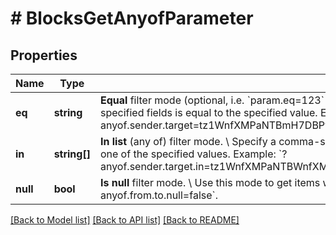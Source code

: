 # # BlocksGetAnyofParameter

## Properties

Name | Type | Description | Notes
------------ | ------------- | ------------- | -------------
**eq** | **string** | **Equal** filter mode (optional, i.e. &#x60;param.eq&#x3D;123&#x60; is the same as &#x60;param&#x3D;123&#x60;). \\ Specify a value to get items where any of the specified fields is equal to the specified value.  Example: &#x60;?anyof.sender.target&#x3D;tz1WnfXMPaNTBmH7DBPwqCWs9cPDJdkGBTZ8&#x60;. | [optional]
**in** | **string[]** | **In list** (any of) filter mode. \\ Specify a comma-separated list of values to get items where any of the specified fields is equal to one of the specified values.  Example: &#x60;?anyof.sender.target.in&#x3D;tz1WnfXMPaNTBWnfXMPaNTBWnfXMPaNTBNTB,tz1SiPXX4MYGNJNDSiPXX4MYGNJNDSiPXX4M,null&#x60;. | [optional]
**null** | **bool** | **Is null** filter mode. \\ Use this mode to get items where any of the specified fields is null or not.  Example: &#x60;?anyof.from.to.null&#x60; or &#x60;?anyof.from.to.null&#x3D;false&#x60;. | [optional]

[[Back to Model list]](../../README.md#models) [[Back to API list]](../../README.md#endpoints) [[Back to README]](../../README.md)
